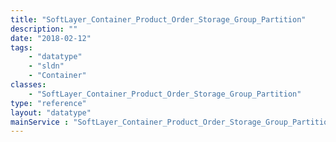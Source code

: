 ```yaml
---
title: "SoftLayer_Container_Product_Order_Storage_Group_Partition"
description: ""
date: "2018-02-12"
tags:
    - "datatype"
    - "sldn"
    - "Container"
classes:
    - "SoftLayer_Container_Product_Order_Storage_Group_Partition"
type: "reference"
layout: "datatype"
mainService : "SoftLayer_Container_Product_Order_Storage_Group_Partition"
---
```

